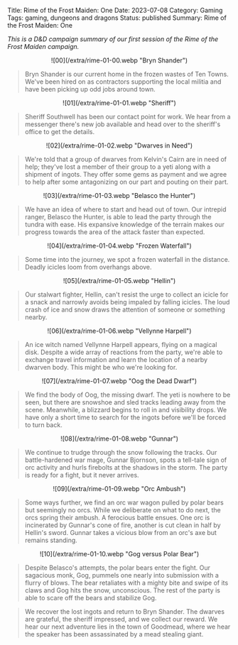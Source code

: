 Title: Rime of the Frost Maiden: One
Date: 2023-07-08
Category: Gaming
Tags: gaming, dungeons and dragons
Status: published
Summary: Rime of the Frost Maiden: One

_This is a D&D campaign summary of our first session of the Rime of the Frost Maiden campaign._

<center>
![00](/extra/rime-01-00.webp "Bryn Shander")
</center>

> Bryn Shander is our current home in the frozen wastes of Ten Towns. We've been
> hired on as contractors supporting the local militia and have been picking up
> odd jobs around town.

<center>
![01](/extra/rime-01-01.webp "Sheriff")
</center>

> Sheriff Southwell has been our contact point for work. We hear from a
> messenger there's new job available and head over to the sheriff's office to
> get the details.

<center>
![02](/extra/rime-01-02.webp "Dwarves in Need")
</center>

> We're told that a group of dwarves from Kelvin's Cairn are in need of help;
> they've lost a member of their group to a yeti along with a shipment of
> ingots. They offer some gems as payment and we agree to help after some
> antagonizing on our part and pouting on their part.

<center>
![03](/extra/rime-01-03.webp "Belasco the Hunter")
</center>

> We have an idea of where to start and head out of town. Our intrepid ranger,
> Belasco the Hunter, is able to lead the party through the tundra with ease.
> His expansive knowledge of the terrain makes our progress towards the area
> of the attack faster than expected.

<center>
![04](/extra/rime-01-04.webp "Frozen Waterfall")
</center>

> Some time into the journey, we spot a frozen waterfall in the distance.
> Deadly icicles loom from overhangs above.

<center>
![05](/extra/rime-01-05.webp "Hellin")
</center>

> Our stalwart fighter, Hellin, can't resist the urge to collect an icicle for
> a snack and narrowly avoids being impaled by falling icicles. The loud
> crash of ice and snow draws the attention of someone or something nearby.

<center>
![06](/extra/rime-01-06.webp "Vellynne Harpell")
</center>

> An ice witch named Vellynne Harpell appears, flying on a magical disk.
> Despite a wide array of reactions from the party, we're able to exchange
> travel information and learn the location of a nearby dwarven body. This
> might be who we're looking for.

<center>
![07](/extra/rime-01-07.webp "Oog the Dead Dwarf")
</center>

> We find the body of Oog, the missing dwarf. The yeti is nowhere to be seen,
> but there are snowshoe and sled tracks leading away from the scene.
> Meanwhile, a blizzard begins to roll in and visibility drops. We have only a
> short time to search for the ingots before we'll be forced to turn back.

<center>
![08](/extra/rime-01-08.webp "Gunnar")
</center>

> We continue to trudge through the snow following the tracks. Our battle-hardened war
> mage, Gunnar Bjornson, spots a tell-tale sign of orc activity and hurls
> firebolts at the shadows in the storm. The party is ready for a fight, but it
> never arrives.

<center>
![09](/extra/rime-01-09.webp "Orc Ambush")
</center>

> Some ways further, we find an orc war wagon pulled by polar bears but
> seemingly no orcs. While we deliberate on what to do next, the orcs
> spring their ambush. A ferocious battle ensues. One orc is incinerated by
> Gunnar's cone of fire, another is cut clean in half by Hellin's sword. Gunnar
> takes a vicious blow from an orc's axe but remains standing.

<center>
![10](/extra/rime-01-10.webp "Gog versus Polar Bear")
</center>

> Despite Belasco's attempts, the polar bears enter the fight. Our sagacious monk,
> Gog, pummels one nearly into submission with a flurry of blows. The bear
> retaliates with a mighty bite and swipe of its claws and Gog hits the snow,
> unconscious. The rest of the party is able to scare off the bears and
> stabilize Gog.

> We recover the lost ingots and return to Bryn Shander. The dwarves are grateful,
> the sheriff impressed, and we collect our reward. We hear our next adventure
> lies in the town of Goodmead, where we hear the speaker has been assassinated
> by a mead stealing giant.

